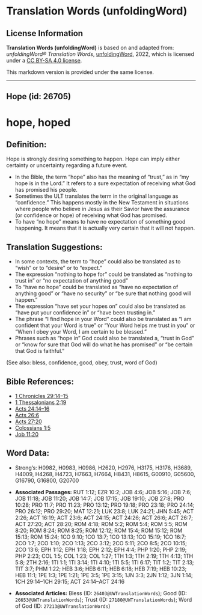# Translation Words (unfoldingWord)

## License Information

**Translation Words (unfoldingWord)** is based on and adapted from: _unfoldingWord® Translation Words_, [unfoldingWord](https://unfoldingword.org/utw), 2022, which is licensed under a [CC BY-SA 4.0 license](https://creativecommons.org/licenses/by-sa/4.0/legalcode.en).

This markdown version is provided under the same license.



--------------------------------

## Hope (id: 26705)

hope, hoped
===========

Definition:
-----------

Hope is strongly desiring something to happen. Hope can imply either certainty or uncertainty regarding a future event.

* In the Bible, the term “hope” also has the meaning of “trust,” as in “my hope is in the Lord.” It refers to a sure expectation of receiving what God has promised his people.
* Sometimes the ULT translates the term in the original language as “confidence.” This happens mostly in the New Testament in situations where people who believe in Jesus as their Savior have the assurance (or confidence or hope) of receiving what God has promised.
* To have “no hope” means to have no expectation of something good happening. It means that it is actually very certain that it will not happen.

Translation Suggestions:
------------------------

* In some contexts, the term to “hope” could also be translated as to “wish” or to “desire” or to “expect.”
* The expression “nothing to hope for” could be translated as “nothing to trust in” or “no expectation of anything good”
* To “have no hope” could be translated as “have no expectation of anything good” or “have no security” or “be sure that nothing good will happen.”
* The expression “have set your hopes on” could also be translated as “have put your confidence in” or “have been trusting in.”
* The phrase “I find hope in your Word” could also be translated as “I am confident that your Word is true” or “Your Word helps me trust in you” or “When I obey your Word, I am certain to be blessed.”
* Phrases such as “hope in” God could also be translated a, “trust in God” or “know for sure that God will do what he has promised” or “be certain that God is faithful.”

(See also: bless, confidence, good, obey, trust, word of God)

Bible References:
-----------------

* [1 Chronicles 29:14–15](https://ref.ly/1Chr29:14-1Chr29:15)
* [1 Thessalonians 2:19](https://ref.ly/1Thess2:19)
* [Acts 24:14–16](https://ref.ly/Acts24:14-Acts24:16)
* [Acts 26:6](https://ref.ly/Acts26:6)
* [Acts 27:20](https://ref.ly/Acts27:20)
* [Colossians 1:5](https://ref.ly/Col1:5)
* [Job 11:20](https://ref.ly/Job11:20)

Word Data:
----------

* Strong’s: H0982, H0983, H0986, H2620, H2976, H3175, H3176, H3689, H4009, H4268, H4723, H7663, H7664, H8431, H8615, G00910, G05600, G16790, G16800, G20700

* **Associated Passages:** RUT 1:12; EZR 10:2; JOB 4:6; JOB 5:16; JOB 7:6; JOB 11:18; JOB 11:20; JOB 14:7; JOB 17:15; JOB 19:10; JOB 27:8; PRO 10:28; PRO 11:7; PRO 11:23; PRO 13:12; PRO 19:18; PRO 23:18; PRO 24:14; PRO 26:12; PRO 29:20; MAT 12:21; LUK 23:8; LUK 24:21; JHN 5:45; ACT 2:26; ACT 16:19; ACT 23:6; ACT 24:15; ACT 24:26; ACT 26:6; ACT 26:7; ACT 27:20; ACT 28:20; ROM 4:18; ROM 5:2; ROM 5:4; ROM 5:5; ROM 8:20; ROM 8:24; ROM 8:25; ROM 12:12; ROM 15:4; ROM 15:12; ROM 15:13; ROM 15:24; 1CO 9:10; 1CO 13:7; 1CO 13:13; 1CO 15:19; 1CO 16:7; 2CO 1:7; 2CO 1:10; 2CO 1:13; 2CO 3:12; 2CO 5:11; 2CO 8:5; 2CO 10:15; 2CO 13:6; EPH 1:12; EPH 1:18; EPH 2:12; EPH 4:4; PHP 1:20; PHP 2:19; PHP 2:23; COL 1:5; COL 1:23; COL 1:27; 1TH 1:3; 1TH 2:19; 1TH 4:13; 1TH 5:8; 2TH 2:16; 1TI 1:1; 1TI 3:14; 1TI 4:10; 1TI 5:5; 1TI 6:17; TIT 1:2; TIT 2:13; TIT 3:7; PHM 1:22; HEB 3:6; HEB 6:11; HEB 6:18; HEB 7:19; HEB 10:23; HEB 11:1; 1PE 1:3; 1PE 1:21; 1PE 3:5; 1PE 3:15; 1JN 3:3; 2JN 1:12; 3JN 1:14; 1CH 29:14–1CH 29:15; ACT 24:14–ACT 24:16
* **Associated Articles:** Bless (ID: `26403@UWTranslationWords`); Good (ID: `26653@UWTranslationWords`); Trust (ID: `27180@UWTranslationWords`); Word of God (ID: `27213@UWTranslationWords`)

